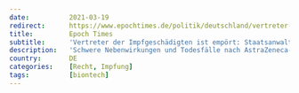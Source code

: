 ```yaml
---
date:          2021-03-19
redirect:      https://www.epochtimes.de/politik/deutschland/vertreter-der-impfgeschaedigten-ist-empoert-staatsanwalt-weist-53-seitige-strafanzeige-zurueck-a3472049.html
title:         Epoch Times
subtitle:      'Vertreter der Impfgeschädigten ist empört: Staatsanwalt weist 53-seitige Strafanzeige zurück'
description:   'Schwere Nebenwirkungen und Todesfälle nach AstraZeneca-Impfungen haben in Deutschland einen Impfstopp mit diesem Vakzin ausgelöst. Aber auch nach Impfungen mit dem BioNTech/Pfizer-Präparat traten Todesfälle in Pflegeheimen auf. Um einen Zusammenhang zwischen Impfung und Tod zu überprüfen, hat Patientenvertreter Tobias Schmid eine Strafanzeige bei allen Staatsanwaltschaften in Deutschland eingereicht. Mit dem Ergebnis will er sich nicht zufriedengeben.'
country:       DE
categories:    [Recht, Impfung]
tags:          [biontech]
---
```

